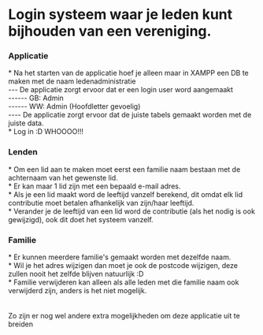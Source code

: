 
<h1>Login systeem waar je leden kunt bijhouden van een vereniging. </h1> 

<h3>Applicatie</h3>
* Na het starten van de applicatie hoef je alleen maar in XAMPP een DB te maken met de naam ledenadministratie<br>
      --- De applicatie zorgt ervoor dat er een login user word aangemaakt<br>
              ------ GB: Admin<br>
              ------ WW: Admin (Hoofdletter gevoelig)<br>
      ---- De applicatie zorgt ervoor dat de juiste tabels gemaakt worden met de juiste data.<br>
* Log in :D WHOOOO!!!<br>

<h3>Lenden</h3>
* Om een lid aan te maken moet eerst een familie naam bestaan met de achternaam van het gewenste lid.<br>
* Er kan maar 1 lid zijn met een bepaald e-mail adres.<br>
* Als je een lid maakt word de leeftijd vanzelf berekend, dit omdat elk lid contributie moet betalen afhankelijk van zijn/haar leeftijd.<br>
* Verander je de leeftijd van een lid word de contributie (als het nodig is ook gewijzigd), ook dit doet het systeem vanzelf.<br>

<h3>Familie</h3>
* Er kunnen meerdere familie's gemaakt worden met dezelfde naam. <br>
* Wil je het adres wijzigen dan moet je ook de postcode wijzigen, deze zullen nooit het zelfde blijven natuurlijk :D<br>
* Familie verwijderen kan alleen als alle leden met die familie naam ook verwijderd zijn, anders is het niet mogelijk. <br>
<br>
<br>
Zo zijn er nog wel andere extra mogelijkheden om deze applicatie uit te breiden<br>
